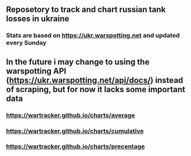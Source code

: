 ## Reposetory to track and chart russian tank losses in ukraine

### Stats are based on <https://ukr.warspotting.net> and updated every Sunday
## In the future i may change to using the warspotting API (https://ukr.warspotting.net/api/docs/) instead of scraping, but for now it lacks some important data


### <https://wartracker.github.io/charts/average>
### <https://wartracker.github.io/charts/cumulative>
### <https://wartracker.github.io/charts/precentage>
